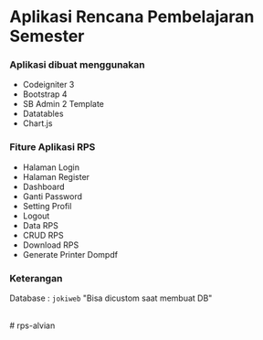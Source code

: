 # Aplikasi Rencana Pembelajaran Semester <br/>

### Aplikasi dibuat menggunakan

- Codeigniter 3
- Bootstrap 4
- SB Admin 2 Template
- Datatables
- Chart.js

### Fiture Aplikasi RPS

- Halaman Login
- Halaman Register
- Dashboard
- Ganti Password
- Setting Profil
- Logout
- Data RPS
- CRUD RPS
- Download RPS
- Generate Printer Dompdf

### Keterangan <br/>

Database : <code>jokiweb</code> "Bisa dicustom saat membuat DB"<br/>

<br/>
# rps-alvian
